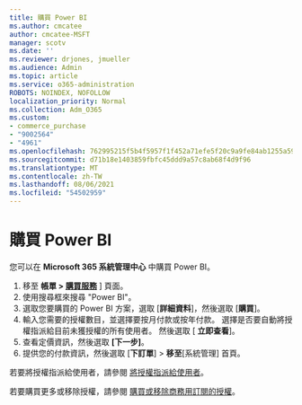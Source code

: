 ```yaml
---
title: 購買 Power BI
ms.author: cmcatee
author: cmcatee-MSFT
manager: scotv
ms.date: ''
ms.reviewer: drjones, jmueller
ms.audience: Admin
ms.topic: article
ms.service: o365-administration
ROBOTS: NOINDEX, NOFOLLOW
localization_priority: Normal
ms.collection: Adm_O365
ms.custom:
- commerce_purchase
- "9002564"
- "4961"
ms.openlocfilehash: 762995215f5b4f5957f1f452a71efe5f20c9a9fe84ab1255a59fb7e67dda15fa
ms.sourcegitcommit: d71b18e1403859fbfc45ddd9a57c8ab68f4d9f96
ms.translationtype: MT
ms.contentlocale: zh-TW
ms.lasthandoff: 08/06/2021
ms.locfileid: "54502959"
---
```

# <a name="purchase-power-bi"></a>購買 Power BI

您可以在 **Microsoft 365 系統管理中心** 中購買 Power BI。

1. 移至 **帳單 > [購買服務](https://go.microsoft.com/fwlink/p/?linkid=868433)** ] 頁面。
2. 使用搜尋框來搜尋 "Power BI"。
3. 選取您要購買的 Power BI 方案，選取 [**詳細資料**]，然後選取 [**購買**]。
4. 輸入您需要的授權數目，並選擇要按月付款或按年付款。 選擇是否要自動將授權指派給目前未獲授權的所有使用者。 然後選取 [ **立即查看**]。
5. 查看定價資訊，然後選取 **[下一步]**。
6. 提供您的付款資訊，然後選取 [**下訂單**]  >  **移至**[系統管理] 首頁。

若要將授權指派給使用者，請參閱 [將授權指派給使用者](/microsoft-365/admin/manage/assign-licenses-to-users)。

若要購買更多或移除授權，請參閱 [購買或移除商務用訂閱的授權](/microsoft-365/commerce/licenses/buy-licenses)。